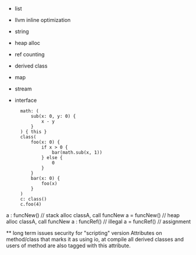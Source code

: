 * list
* llvm inline optimization
* string
* heap alloc
* ref counting
* derived class
* map
* stream
* interface


		math: (
			sub(x: 0, y: 0) {
				x - y
			}
		) { this }
		class(
			foo(x: 0) {
				if x > 0 {
					bar(math.sub(x, 1))
				} else {
					0
				}
			}
			bar(x: 0) {
				foo(x)
			}
		)
		c: class()
		c.foo(4)


a : funcNew() // stack alloc classA, call funcNew
a = funcNew() // heap alloc classA, call funcNew
a : funcRef() // illegal
a = funcRef() // assignment




** long term issues
security for "scripting" version
Attributes on method/class that marks it as using io, at compile all derived classes and users of method are also tagged with this attribute.

